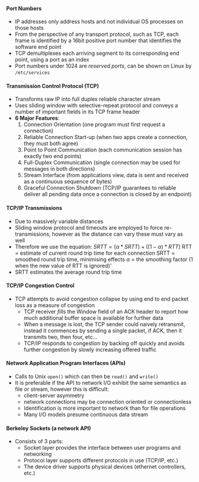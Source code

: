 #### Port Numbers
- IP addresses only address hosts and not individual OS processes on those hosts
- From the perspective of any transport protocol, such as TCP, each frame is identified by a 16bit positive port number that identifies the software end point
- TCP demultiplexes each arriving segment to its corresponding end point, using a port as an index
- Port numbers under 1024 are *reserved ports*, can be shown on Linux by `/etc/services`

#### Transmission Control Protocol (TCP)
- Transforms raw IP into full duplex reliable character stream
- Uses sliding window with selective-repeat protocol and conveys a number of important fields in its TCP frame header
- **6 Major Features**:
	1. Connection Orientation (one program must first request a connection)
	2. Reliable Connection Start-up (when two apps create a connection, they must both agree)
	3. Point to Point Communication (each communication session has exactly two end points)
	4. Full-Duplex Communication (single connection may be used for messages in both directions)
	5. Stream Interface (from applications view, data is sent and received as a continuous sequence of bytes)
	6. Graceful Connection Shutdown (TCP/IP guarantees to reliable deliver all pending data once a connection is closed by an endpoint)

#### TCP/IP Transmissions
- Due to massively variable distances
- Sliding window protocol and timeouts are employed to force re-transmissions, however as the distance can vary these must vary as well
- Therefore we use the equation:
  $SRTT = (\alpha * SRTT) + ((1 - \alpha) * RTT)$
	  RTT = estimate of current round trip time for each connection
	  SRTT = smoothed round trip time, minimising effects
	  $\alpha$ = the smoothing factor (1 when the new value of RTT is ignored)'
- SRTT estimates the average round trip time

#### TCP/IP Congestion Control
- TCP attempts to avoid congestion collapse by using end to end packet loss as a measure of congestion
	- TCP receiver *fills* the Window field of an ACK header to report how much additional buffer space is available for further data
	- When a message is lost, the TCP sender could naively retransmit, instead it commences by sending a single packet, if ACK, then it transmits two, then four, etc... 
	- TCP/IP responds to congestion by backing off quickly and avoids further congestion by slowly increasing offered traffic

#### Network Application Program Interfaces (APIs)
- Calls to Unix `open()` which can then be `read()` and `write()`
- It is preferable if the API to network I/O exhibit the same semantics as file or stream, however this is difficult:
	- client-server asymmetry
	- network connections may be connection oriented or connectionless
	- Identification is more important to network than for file operations
	- Many I/O models presume continuous data stream

#### Berkeley Sockets (a network API)
- Consists of 3 parts:
	- Socket layer provides the interface between user programs and networking
	- Protocol layer supports different protocols in use (TCP/IP, etc.)
	- The device driver supports physical devices (ethernet controllers, etc.)


